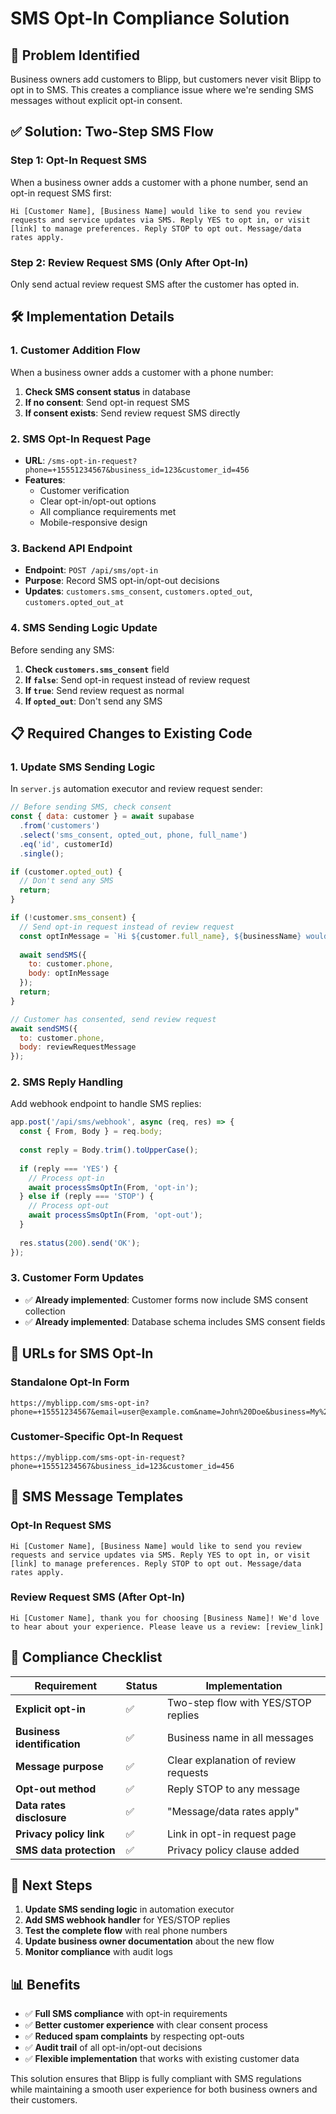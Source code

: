 # SMS Opt-In Compliance Solution

## 🚨 **Problem Identified**
Business owners add customers to Blipp, but customers never visit Blipp to opt in to SMS. This creates a compliance issue where we're sending SMS messages without explicit opt-in consent.

## ✅ **Solution: Two-Step SMS Flow**

### **Step 1: Opt-In Request SMS**
When a business owner adds a customer with a phone number, send an opt-in request SMS first:

```
Hi [Customer Name], [Business Name] would like to send you review requests and service updates via SMS. Reply YES to opt in, or visit [link] to manage preferences. Reply STOP to opt out. Message/data rates apply.
```

### **Step 2: Review Request SMS (Only After Opt-In)**
Only send actual review request SMS after the customer has opted in.

## 🛠 **Implementation Details**

### **1. Customer Addition Flow**
When a business owner adds a customer with a phone number:

1. **Check SMS consent status** in database
2. **If no consent**: Send opt-in request SMS
3. **If consent exists**: Send review request SMS directly

### **2. SMS Opt-In Request Page**
- **URL**: `/sms-opt-in-request?phone=+15551234567&business_id=123&customer_id=456`
- **Features**:
  - Customer verification
  - Clear opt-in/opt-out options
  - All compliance requirements met
  - Mobile-responsive design

### **3. Backend API Endpoint**
- **Endpoint**: `POST /api/sms/opt-in`
- **Purpose**: Record SMS opt-in/opt-out decisions
- **Updates**: `customers.sms_consent`, `customers.opted_out`, `customers.opted_out_at`

### **4. SMS Sending Logic Update**
Before sending any SMS:
1. **Check `customers.sms_consent`** field
2. **If `false`**: Send opt-in request instead of review request
3. **If `true`**: Send review request as normal
4. **If `opted_out`**: Don't send any SMS

## 📋 **Required Changes to Existing Code**

### **1. Update SMS Sending Logic**
In `server.js` automation executor and review request sender:

```javascript
// Before sending SMS, check consent
const { data: customer } = await supabase
  .from('customers')
  .select('sms_consent, opted_out, phone, full_name')
  .eq('id', customerId)
  .single();

if (customer.opted_out) {
  // Don't send any SMS
  return;
}

if (!customer.sms_consent) {
  // Send opt-in request instead of review request
  const optInMessage = `Hi ${customer.full_name}, ${businessName} would like to send you review requests and service updates via SMS. Reply YES to opt in, or visit ${optInLink} to manage preferences. Reply STOP to opt out. Message/data rates apply.`;
  
  await sendSMS({
    to: customer.phone,
    body: optInMessage
  });
  return;
}

// Customer has consented, send review request
await sendSMS({
  to: customer.phone,
  body: reviewRequestMessage
});
```

### **2. SMS Reply Handling**
Add webhook endpoint to handle SMS replies:

```javascript
app.post('/api/sms/webhook', async (req, res) => {
  const { From, Body } = req.body;
  
  const reply = Body.trim().toUpperCase();
  
  if (reply === 'YES') {
    // Process opt-in
    await processSmsOptIn(From, 'opt-in');
  } else if (reply === 'STOP') {
    // Process opt-out
    await processSmsOptIn(From, 'opt-out');
  }
  
  res.status(200).send('OK');
});
```

### **3. Customer Form Updates**
- ✅ **Already implemented**: Customer forms now include SMS consent collection
- ✅ **Already implemented**: Database schema includes SMS consent fields

## 🔗 **URLs for SMS Opt-In**

### **Standalone Opt-In Form**
```
https://myblipp.com/sms-opt-in?phone=+15551234567&email=user@example.com&name=John%20Doe&business=My%20Business
```

### **Customer-Specific Opt-In Request**
```
https://myblipp.com/sms-opt-in-request?phone=+15551234567&business_id=123&customer_id=456
```

## 📱 **SMS Message Templates**

### **Opt-In Request SMS**
```
Hi [Customer Name], [Business Name] would like to send you review requests and service updates via SMS. Reply YES to opt in, or visit [link] to manage preferences. Reply STOP to opt out. Message/data rates apply.
```

### **Review Request SMS (After Opt-In)**
```
Hi [Customer Name], thank you for choosing [Business Name]! We'd love to hear about your experience. Please leave us a review: [review_link]
```

## 🎯 **Compliance Checklist**

| Requirement | Status | Implementation |
|-------------|--------|----------------|
| **Explicit opt-in** | ✅ | Two-step flow with YES/STOP replies |
| **Business identification** | ✅ | Business name in all messages |
| **Message purpose** | ✅ | Clear explanation of review requests |
| **Opt-out method** | ✅ | Reply STOP to any message |
| **Data rates disclosure** | ✅ | "Message/data rates apply" |
| **Privacy policy link** | ✅ | Link in opt-in request page |
| **SMS data protection** | ✅ | Privacy policy clause added |

## 🚀 **Next Steps**

1. **Update SMS sending logic** in automation executor
2. **Add SMS webhook handler** for YES/STOP replies
3. **Test the complete flow** with real phone numbers
4. **Update business owner documentation** about the new flow
5. **Monitor compliance** with audit logs

## 📊 **Benefits**

- ✅ **Full SMS compliance** with opt-in requirements
- ✅ **Better customer experience** with clear consent process
- ✅ **Reduced spam complaints** by respecting opt-outs
- ✅ **Audit trail** of all opt-in/opt-out decisions
- ✅ **Flexible implementation** that works with existing customer data

This solution ensures that Blipp is fully compliant with SMS regulations while maintaining a smooth user experience for both business owners and their customers.
